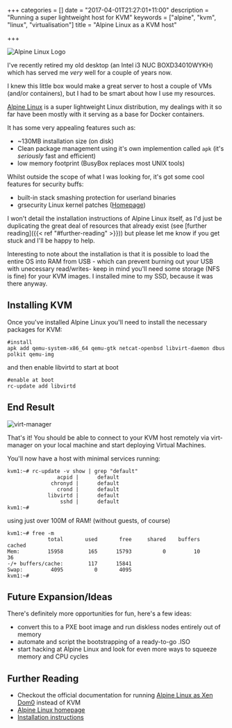 +++
categories = []
date = "2017-04-01T21:27:01+11:00"
description = "Running a super lightweight host for KVM"
keywords = ["alpine", "kvm", "linux", "virtualisation"]
title = "Alpine Linux as a KVM host"

+++

![Alpine Linux Logo](/images/alpinelinux-logo.svg)

I've recently retired my old desktop (an Intel i3 NUC BOXD34010WYKH) which has served me *very* well for a couple of years now.

I knew this little box would make a great server to host a couple of VMs (and/or containers), but I had to be smart about how I use my resources.

[Alpine Linux](https://alpinelinux.org/) is a super lightweight Linux distribution, my dealings with it so far have been mostly with it serving as a base for Docker containers.

It has some very appealing features such as:

* ~130MB installation size (on disk)
* Clean package management using it's own implemention called ```apk``` (it's *seriously* fast and efficient)
* low memory footprint (BusyBox replaces most UNIX tools)

Whilst outside the scope of what I was looking for, it's got some cool features for security buffs:

* built-in stack smashing protection for userland binaries
* grsecurity Linux kernel patches ([Homepage](https://grsecurity.net/))

I won't detail the installation instructions of Alpine Linux itself, as I'd just be duplicating the great deal of resources that already exist (see [further reading]({{< ref "#further-reading" >}})) but please let me know if you get stuck and I'll be happy to help.

Interesting to note about the installation is that it is possible to load the entire OS into RAM from USB - which can prevent burning out your USB with unecessary read/writes- keep in mind you'll need some storage (NFS is fine) for your KVM images. I installed mine to my SSD, because it was there anyway.

## Installing KVM

Once you've installed Alpine Linux you'll need to install the necessary packages for KVM:

```
#install
apk add qemu-system-x86_64 qemu-gtk netcat-openbsd libvirt-daemon dbus polkit qemu-img
```

and then enable libvirtd to start at boot

```
#enable at boot
rc-update add libvirtd
```

## End Result

![virt-manager](/images/kvm-alpine.png)

That's it! You should be able to connect to your KVM host remotely via virt-manager on your local machine and start deploying Virtual Machines.

You'll now have a host with minimal services running:

```
kvm1:~# rc-update -v show | grep "default"
                acpid |      default
              chronyd |      default
                crond |      default
             libvirtd |      default
                 sshd |      default
kvm1:~#
```

using just over 100M of RAM! (without guests, of course)

```
kvm1:~# free -m
             total       used       free     shared    buffers     cached
Mem:         15958        165      15793          0         10         36
-/+ buffers/cache:        117      15841
Swap:         4095          0       4095
kvm1:~#
```

## Future Expansion/Ideas

There's definitely more opportunities for fun, here's a few ideas:

* convert this to a PXE boot image and run diskless nodes entirely out of memory
* automate and script the bootstrapping of a ready-to-go .ISO
* start hacking at Alpine Linux and look for even more ways to squeeze memory and CPU cycles

## Further Reading
* Checkout the official documentation for running [Alpine Linux as Xen Dom0](https://wiki.alpinelinux.org/wiki/Xen_Dom0) instead of KVM
* [Alpine Linux homepage](https://alpinelinux.org/about/)
* [Installation instructions](https://wiki.alpinelinux.org/wiki/Installation)
